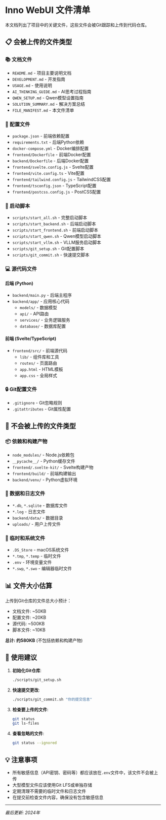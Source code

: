 # Inno WebUI 文件清单

本文档列出了项目中的关键文件，这些文件会被Git跟踪和上传到代码仓库。

## 📋 会被上传的文件类型

### 📚 文档文件
- `README.md` - 项目主要说明文档
- `DEVELOPMENT.md` - 开发指南
- `USAGE.md` - 使用说明
- `AI_THINKING_GUIDE.md` - AI思考过程指南
- `QWEN_SETUP.md` - Qwen模型设置指南
- `SOLUTION_SUMMARY.md` - 解决方案总结
- `FILE_MANIFEST.md` - 本文件清单

### 🔧 配置文件
- `package.json` - 前端依赖配置
- `requirements.txt` - 后端Python依赖
- `docker-compose.yml` - Docker编排配置
- `frontend/Dockerfile` - 前端Docker配置
- `backend/Dockerfile` - 后端Docker配置
- `frontend/svelte.config.js` - Svelte配置
- `frontend/vite.config.ts` - Vite配置
- `frontend/tailwind.config.js` - TailwindCSS配置
- `frontend/tsconfig.json` - TypeScript配置
- `frontend/postcss.config.js` - PostCSS配置

### 🚀 启动脚本
- `scripts/start_all.sh` - 完整启动脚本
- `scripts/start_backend.sh` - 后端启动脚本
- `scripts/start_frontend.sh` - 前端启动脚本
- `scripts/start_qwen.sh` - Qwen模型启动脚本
- `scripts/start_vllm.sh` - VLLM服务启动脚本
- `scripts/git_setup.sh` - Git配置脚本
- `scripts/git_commit.sh` - 快速提交脚本

### 💻 源代码文件
#### 后端 (Python)
- `backend/main.py` - 后端主程序
- `backend/app/` - 应用核心代码
  - `models/` - 数据模型
  - `api/` - API路由
  - `services/` - 业务逻辑服务
  - `database/` - 数据库配置

#### 前端 (Svelte/TypeScript)
- `frontend/src/` - 前端源代码
  - `lib/` - 组件库和工具
  - `routes/` - 页面路由
  - `app.html` - HTML模板
  - `app.css` - 全局样式

### 🔒 Git配置文件
- `.gitignore` - Git忽略规则
- `.gitattributes` - Git属性配置

## 🚫 不会被上传的文件类型

### 📦 依赖和构建产物
- `node_modules/` - Node.js依赖包
- `__pycache__/` - Python缓存文件
- `frontend/.svelte-kit/` - Svelte构建产物
- `frontend/build/` - 前端构建输出
- `backend/venv/` - Python虚拟环境

### 💾 数据和日志文件
- `*.db`, `*.sqlite` - 数据库文件
- `*.log` - 日志文件
- `backend/data/` - 数据目录
- `uploads/` - 用户上传文件

### 🔧 临时和系统文件
- `.DS_Store` - macOS系统文件
- `*.tmp`, `*.temp` - 临时文件
- `.env` - 环境变量文件
- `*.swp`, `*.swo` - 编辑器临时文件

## 📊 文件大小估算

上传到Git仓库的文件总大小预计：
- 文档文件: ~50KB
- 配置文件: ~20KB
- 源代码: ~500KB
- 脚本文件: ~10KB

**总计: 约580KB** (不包括依赖和构建产物)

## 🎯 使用建议

1. **初始化Git仓库**:
   ```bash
   ./scripts/git_setup.sh
   ```

2. **快速提交更改**:
   ```bash
   ./scripts/git_commit.sh "你的提交信息"
   ```

3. **检查要上传的文件**:
   ```bash
   git status
   git ls-files
   ```

4. **查看忽略的文件**:
   ```bash
   git status --ignored
   ```

## 💡 注意事项

- 所有敏感信息（API密钥、密码等）都应该放在`.env`文件中，该文件不会被上传
- 大型模型文件应该使用Git LFS或单独存储
- 定期清理不需要的临时文件和日志文件
- 在提交前检查文件内容，确保没有包含敏感信息

---

*最后更新: 2024年*
